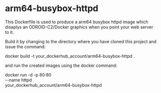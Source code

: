 # arm64-busybox-httpd

This Dockerfile is used to produce a arm64 busybox httpd image which disaplys an ODROID-C2/Docker graphics when you point your web server to it.

Build it by changing to the directory where you have cloned this project and issue the command:

docker build -t your_dockerhub_account/arm64-busybox-httpd .

and run the created images using the docker command:

docker run -d -p 80:80 \
--name httpd \
your_dockerhub_account/arm64-busybox-httpd
